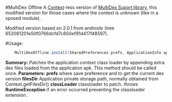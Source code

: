 #MultiDex Offline
A [Context](https://developer.android.com/reference/android/content/Context.html)-less version of [MultiDex Suport library](https://developer.android.com/reference/android/support/multidex/MultiDex.html), this modified version for those cases where the context is unknown (like in a xposed module).

Modified version based on 2.0.1 from androidx (tree 652081201e50f0766dcfd7c650ef91d417f48597).

#Usage:

```java
    MultiDexOffline.install(SharedPreferences prefs, ApplicationInfo applicationInfo, String filesDir, ClassLoader classLoader)
```
**Summary:**
     Patches the application context class loader by appending extra dex files
     loaded from the application apk. This method should be called once.
**Parameters:**
     **prefs**        where save preference and to get the current dex version
     **filesDir**     Application private storage path, normally obtained from Context.getFilesDir()
     **classLoader**  classloader to patch.
     _throws_ **RuntimeException** if an error occurred preventing the classloader extension.
